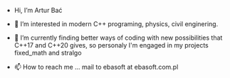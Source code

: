 - Hi, I’m Artur Bać

- 👀 I’m interested in modern C++ programing, physics, civil enginering.
- 🌱 I’m currently finding better ways of coding with new possibilities that C++17 and C++20 gives, so personaly I'm engaged in my projects fixed_math and stralgo
- 📫 How to reach me ... mail to ebasoft at ebasoft.com.pl

<!---
- 💞️ I’m looking to collaborate on ...
arturbac/arturbac is a ✨ special ✨ repository because its `README.md` (this file) appears on your GitHub profile.
You can click the Preview link to take a look at your changes.
--->
